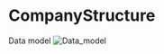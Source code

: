 # CompanyStructure
Data model
![Data_model](https://github.com/trzcinska-magdalena/CompanyStructure/assets/109164652/536cfd1a-c29f-4bec-be61-12dfecc6be43)

